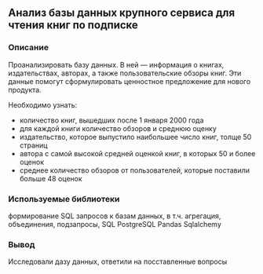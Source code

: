 ## Анализ базы данных крупного сервиса для чтения книг по подписке

### Описание
Проанализировать базу данных. В ней — информация о книгах, издательствах, авторах, а также пользовательские обзоры книг. Эти данные помогут сформулировать ценностное предложение для нового продукта.

Необходимо узнать:
- количество книг, вышедших после 1 января 2000 года
- для каждой книги количество обзоров и среднюю оценку
- издательство, которое выпустило наибольшее число книг, толще 50 страниц
- автора с самой высокой средней оценкой книг, в которых 50 и более оценок
- среднее количество обзоров от пользователей, которые поставили больше 48 оценок

### Используемые библиотеки
формирование SQL запросов к базам данных, в т.ч. агрегация, объединения, подзапросы, SQL PostgreSQL Pandas Sqlalchemy

### Вывод
Исследовали дазу данных, ответили на посставленные вопросы
